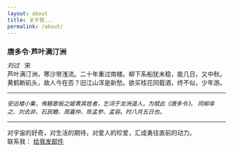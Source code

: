 ```yaml
---
layout: about
title: 关于我...
permalink: /about/
---
```



<h3 style="margin-bottom:10px;">唐多令·芦叶满汀洲</h3>
<div style="font-style:italic;font-size:14px;">
    刘过&nbsp;&nbsp;
    <span style="font-style:normal">宋</span>
</div>
芦叶满汀洲，寒沙带浅流。二十年重过南楼。柳下系船犹未稳，能几日，又中秋。<br>
黄鹤断矶头，故人今在否？旧江山浑是新愁。欲买桂花同载酒，终不似，少年游。

-----

<p style="font-style:italic;font-size:13px;">
安远楼小集，侑觞歌板之姬黄其姓者，乞词于龙洲道人，为赋此《唐多令》。
同柳阜之、刘去非、石民瞻、周嘉仲、陈孟参、孟容。时八月五日也。
</p>

-----

对宇宙的好奇，对生活的期待，对爱人的珍爱，汇成勇往直前的动力。<br>
联系我：
<a href="mailto:moselikk@gmail.com">给我发邮件</a>
